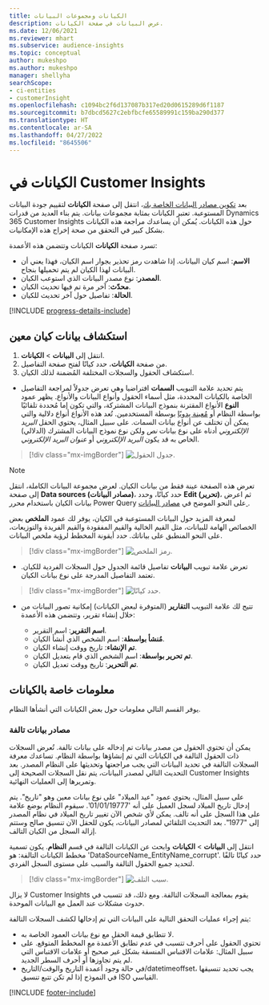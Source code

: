 ```yaml
---
title: الكيانات ومجموعات البيانات
description: عرض البيانات في صفحة الكيانات.
ms.date: 12/06/2021
ms.reviewer: mhart
ms.subservice: audience-insights
ms.topic: conceptual
author: mukeshpo
ms.author: mukeshpo
manager: shellyha
searchScope:
- ci-entities
- customerInsight
ms.openlocfilehash: c1094bc2f6d137087b317ed20d0615289d6f1187
ms.sourcegitcommit: b7dbcd5627c2ebfbcfe65589991c159ba290d377
ms.translationtype: HT
ms.contentlocale: ar-SA
ms.lasthandoff: 04/27/2022
ms.locfileid: "8645506"
---
```

# <a name="entities-in-customer-insights"></a>الكيانات في Customer Insights

بعد [تكوين مصادر البيانات الخاصة بك](data-sources.md)، انتقل إلى صفحة **الكيانات** لتقييم جودة البيانات المستوعبة. تعتبر الكيانات بمثابة مجموعات بيانات. يتم بناء العديد من قدرات Dynamics 365 Customer Insights حول هذه الكيانات. يُمكن أن يساعدك مراجعة هذه الكيانات بشكل كبير في التحقق من صحة إخراج هذه الإمكانيات. 

تسرد صفحة **الكيانات** الكيانات وتتضمن هذه الأعمدة:

- **الاسم**: اسم كيان البيانات. إذا شاهدت رمز تحذير بجوار اسم الكيان، فهذا يعني أن البيانات لهذا الكيان لم يتم تحميلها بنجاح.
- **المصدر**: نوع مصدر البيانات الذي استوعب الكيان.
- **محدّث**: آخر مرة تم فيها تحديث الكيان.
- **الحالة**: تفاصيل حول آخر تحديث للكيان.

[!INCLUDE [progress-details-include](includes/progress-details-pane.md)]

## <a name="explore-a-specific-entitys-data"></a>استكشاف بيانات كيان معين

1. انتقل إلى **البيانات** > **الكيانات**.
1. من صفحة **الكيانات**، حدد كيانًا لفتح صفحة التفاصيل.  
1. استكشاف الحقول والسجلات المختلفة المُضمنة لذلك الكيان.

- يتم تحديد علامة التبويب **السمات** افتراضيا وهي تعرض جدولاً لمراجعة التفاصيل الخاصة بالكيانات المحددة، مثل أسماء الحقول وأنواع البيانات والأنواع. يظهر عمود **النوع** الأنواع المقترنة بنموذج البيانات المشتركة، والتي تكون إما مُحددة تلقائيًا بواسطة النظام أو [مُعينة يدويًا](map-entities.md) بوسطة المستخدمين. تُعد هذه الأنواع أنواع دلالية والتي يمكن أن تختلف عن أنواع بيانات السمات. على سبيل المثال، يحتوي الحقل *البريد الإلكتروني* أدناه على نوع بيانات *نص* ولكن نوع نموذج البيانات المشترك (الدلالي) الخاص به قد يكون *البريد الإلكتروني* أو *عنوان البريد الإلكتروني*.

> [!div class="mx-imgBorder"]
> ![جدول الحقول.](media/data-manager-entities-fields.PNG "جدول الحقول")

> [!NOTE]
> تعرض هذه الصفحة عينة فقط من بيانات الكيان. لعرض مجموعة البيانات الكاملة، انتقل إلى صفحة **Data sources (مصادر البيانات)**، حدد كيانًا، وحدد **Edit (تحرير)**، ثم اعرض بيانات الكيان باستخدام محرر Power Query على النحو الموضح في [مصادر البيانات ](data-sources.md).

لمعرفة المزيد حول البيانات المستوعبة في الكيان، يوفر لك عمود **الملخص** بعض الخصائص الهامة للبيانات، مثل القيم الخالية والقيم المفقودة والقيم الفريدة والتوزيعات، على النحو المنطبق على بياناتك. حدد أيقونة المخطط لرؤية ملخص البيانات.

> [!div class="mx-imgBorder"]
> ![رمز الملخص.](media/data-manager-entities-summary.png "جدول ملخص البيانات")

- تعرض علامة تبويب **البيانات** تفاصيل قائمة الجدول حول السجلات الفردية للكيان. تعتمد التفاصيل المدرجة على نوع بيانات الكيان.

> [!div class="mx-imgBorder"]
> ![حدد كيانًا.](media/data-manager-entities-data.png "تحديد كيان")

- تتيح لك علامة التبويب **التقارير** (المتوفرة لبعض الكيانات) إمكانية تصور البيانات من خلال إنشاء تقرير، وتتضمن هذه الأعمدة:

  - **اسم التقرير**: اسم التقرير.
  - **مُنشأ بواسطة**: اسم الشخص الذي أنشأ الكيان.
  - **تم الإنشاء**: تاريخ ووقت إنشاء الكيان.
  - **تم تحرير بواسطة**: اسم الشخص الذي قام بتعديل الكيان.
  - **تم التحرير**: تاريخ ووقت تعديل الكيان. 

## <a name="entity-specific-information"></a>معلومات خاصة بالكيانات

يوفر القسم التالي معلومات حول بعض الكيانات التي أنشأها النظام.

### <a name="corrupted-data-sources"></a>مصادر بيانات تالفة

يمكن أن تحتوي الحقول من مصدر بيانات تم إدخاله على بيانات تالفة. تُعرض السجلات ذات الحقول التالفة في الكيانات التي تم إنشاؤها بواسطة النظام. تساعدك معرفة السجلات التالفة في تحديد البيانات التي يجب مراجعتها وتحديثها على النظام المصدر. بعد التحديث التالي لمصدر البيانات، يتم نقل السجلات الصحيحة إلى Customer Insights وتمريرها إلى العمليات النهائية. 

على سبيل المثال، يحتوي عمود "عيد الميلاد" على نوع بيانات معين وهو "تاريخ". يتم إدخال تاريخ الميلاد لسجل العميل على أنه '01/01/19777'. سيقوم النظام بوضع علامة على هذا السجل على أنه تالف. يمكن لأي شخص الآن تغيير تاريخ الميلاد في نظام المصدر إلى "1977". بعد التحديث التلقائي لمصادر البيانات، يكون للحقل الآن تنسيق صالح وستتم إزالة السجل من الكيان التالف. 

انتقل إلى **البيانات** > **الكيانات** وابحث عن الكيانات التالفة في قسم **النظام**. يكون تسمية مخطط الكيانات التالفة: هو 'DataSourceName_EntityName_corrupt'. حدد كيانًا تالفًا لتحديد جميع الحقول التالفة والسبب على مستوى السجل الفردي.
> [!div class="mx-imgBorder"]
> ![سبب التلف.](media/corruption-reason.png "سبب التلف")

لا يزال Customer Insights يقوم بمعالجة السجلات التالفة. ومع ذلك، قد تتسبب في حدوث مشكلات عند العمل مع البيانات الموحدة.

يتم إجراء عمليات التحقق التالية على البيانات التي تم إدخالها لكشف السجلات التالفة: 

- لا تتطابق قيمة الحقل مع نوع بيانات العمود الخاصة به.
- تحتوي الحقول على أحرف تتسبب في عدم تطابق الأعمدة مع المخطط المتوقع. على سبيل المثال: علامات الاقتباس المنسقة بشكل غير صحيح أو علامات الاقتباس التي لم يتم تجاوزها أو أحرف السطر الجديد.
- في حالة وجود أعمدة التاريخ والوقت/التاريخ/datetimeoffset، يجب تحديد تنسيقها في النموذج إذا لم تكن تتبع تنسيق ISO القياسي.


[!INCLUDE [footer-include](includes/footer-banner.md)]

